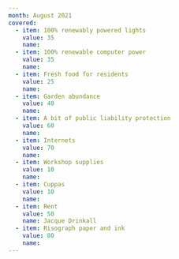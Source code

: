 ```yaml
---
month: August 2021
covered:
  - item: 100% renewably powered lights
    value: 35
    name: 
  - item: 100% renewable computer power
    value: 35
    name: 
  - item: Fresh food for residents
    value: 25
    name: 
  - item: Garden abundance
    value: 40
    name: 
  - item: A bit of public liability protection
    value: 60
    name: 
  - item: Internets
    value: 70
    name: 
  - item: Workshop supplies
    value: 10
    name: 
  - item: Cuppas
    value: 10
    name: 
  - item: Rent
    value: 50
    name: Jacque Drinkall
  - item: Risograph paper and ink
    value: 80
    name: 
---
```

